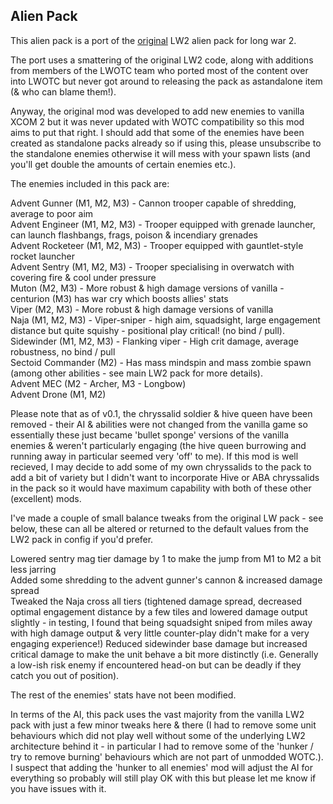 ## Alien Pack
This alien pack is a port of the
[original](https://steamcommunity.com/sharedfiles/filedetails/?id=577474474)
LW2 alien pack for long war 2. 

The port uses a smattering of the original LW2 code, along with additions from members of the LWOTC team who ported most of the content over into LWOTC but never got around to releasing the pack as astandalone item (& who can blame them!).

Anyway, the original mod was developed to add new enemies to vanilla XCOM 2 but it was never updated with WOTC compatibility so this mod aims to put that right. I should add that some of the enemies have been created as standalone packs already so if using this, please unsubscribe to the standalone enemies otherwise it will mess with your spawn lists (and you'll get double the amounts of certain enemies etc.).

The enemies included in this pack are:

Advent Gunner (M1, M2, M3) - Cannon trooper capable of shredding, average to poor aim <br>
Advent Engineer (M1, M2, M3) - Trooper equipped with grenade launcher, can launch flashbangs, frags, poison & incendiary grenades <br>
Advent Rocketeer (M1, M2, M3) - Trooper equipped with gauntlet-style rocket launcher <br>
Advent Sentry (M1, M2, M3) - Trooper specialising in overwatch with covering fire & cool under pressure <br>
Muton (M2, M3) - More robust & high damage versions of vanilla - centurion (M3) has war cry which boosts allies' stats <br>
Viper (M2, M3) - More robust & high damage versions of vanilla <br>
Naja (M1, M2, M3) - Viper-sniper - high aim, squadsight, large engagement distance but quite squishy - positional play critical! (no bind / pull). <br>
Sidewinder (M1, M2, M3) - Flanking viper - High crit damage, average robustness, no bind / pull <br>
Sectoid Commander (M2) - Has mass mindspin and mass zombie spawn (among other abilities - see main LW2 pack for more details). <br>
Advent MEC (M2 - Archer, M3 - Longbow) <br>
Advent Drone (M1, M2) <br>

Please note that as of v0.1, the chryssalid soldier & hive queen have been removed - their AI & abilities were not changed from the vanilla game so essentially these just became 'bullet sponge' versions of the vanilla enemies & weren't particularly engaging (the hive queen burrowing and running away in particular seemed very 'off' to me). If this mod is well recieved, I may decide to add some of my own chryssalids to the pack to add a bit of variety but I didn't want to incorporate Hive or ABA chryssalids in the pack so it would have maximum capability with both of these other (excellent) mods.

I've made a couple of small balance tweaks from the original LW pack - see below, these can all be altered or returned to the default values from the LW2 pack in config if you'd prefer.

Lowered sentry mag tier damage by 1 to make the jump from M1 to M2 a bit less jarring <br>
Added some shredding to the advent gunner's cannon & increased damage spread <br>
Tweaked the Naja cross all tiers (tightened damage spread, decreased optimal engagement distance by a few tiles and lowered damage output slightly - in testing, I found that being squadsight sniped from miles away with high damage output & very little counter-play didn't make for a very engaging experience!)
Reduced sidewinder base damage but increased critical damage to make the unit behave a bit more distinctly (i.e. Generally a low-ish risk enemy if encountered head-on but can be deadly if they catch you out of position).

The rest of the enemies' stats have not been modified. 

In terms of the AI, this pack uses the vast majority from the vanilla LW2 pack with just a few minor tweaks here & there (I had to remove some unit behaviours which did not play well without some of the underlying LW2 architecture behind it - in particular I had to remove some of the  'hunker /  try to remove burning' behaviours which are not part of unmodded WOTC.). I suspect that adding the 'hunker to all enemies' mod will adjust the AI for everything so probably will still play OK with this but please let me know if you have issues with it.
